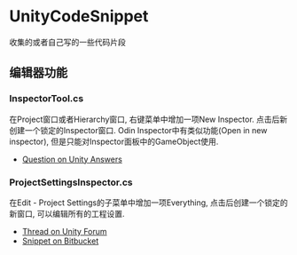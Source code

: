 # UnityCodeSnippet

收集的或者自己写的一些代码片段

## 编辑器功能

### InspectorTool.cs
在Project窗口或者Hierarchy窗口, 右键菜单中增加一项New Inspector. 点击后新创建一个锁定的Inspector窗口. Odin Inspector中有类似功能(Open in new inspector), 但是只能对Inspector面板中的GameObject使用.
* [Question on Unity Answers](https://answers.unity.com/questions/36131/editor-multiple-inspectors.html)

### ProjectSettingsInspector.cs
在Edit - Project Settings的子菜单中增加一项Everything, 点击后创建一个锁定的新窗口, 可以编辑所有的工程设置.
* [Thread on Unity Forum](https://forum.unity.com/threads/new-settings-gui.557308/)
* [Snippet on Bitbucket](https://bitbucket.org/snippets/pschraut/5edXM8/unity-all-project-settings-in-a-single)
